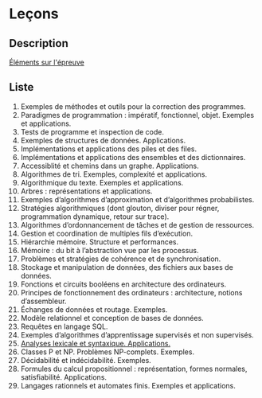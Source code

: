 # Leçons

## Description

[Éléments sur l'épreuve](https://agreg-info.org/files/2021/12/descriptionLecon.pdf)

## Liste

1. Exemples de méthodes et outils pour la correction des programmes.
2. Paradigmes de programmation : impératif, fonctionnel, objet. Exemples et applications.
3. Tests de programme et inspection de code.
4. Exemples de structures de données. Applications.
5. Implémentations et applications des piles et des files.
6. Implémentations et applications des ensembles et des dictionnaires.
7. Accessiblité et chemins dans un graphe. Applications.
8. Algorithmes de tri. Exemples, complexité et applications.
9. Algorithmique du texte. Exemples et applications.
10. Arbres : représentations et applications.
11. Exemples d’algorithmes d’approximation et d’algorithmes probabilistes.
12. Stratégies algorithmiques (dont glouton, diviser pour régner, programmation dynamique,
retour sur trace).
13. Algorithmes d’ordonnancement de tâches et de gestion de ressources.
14. Gestion et coordination de multiples fils d’exécution.
15. Hiérarchie mémoire. Structure et performances.
16. Mémoire : du bit à l’abstraction vue par les processus.
17. Problèmes et stratégies de cohérence et de synchronisation.
18. Stockage et manipulation de données, des fichiers aux bases de données.
19. Fonctions et circuits booléens en architecture des ordinateurs.
20. Principes de fonctionnement des ordinateurs : architecture, notions d’assembleur.
21. Échanges de données et routage. Exemples.
22. Modèle relationnel et conception de bases de données.
23. Requêtes en langage SQL.
24. Exemples d’algorithmes d’apprentissage supervisés et non supervisés.
25. [Analyses lexicale et syntaxique. Applications.](25-Compil)
26. Classes P et NP. Problèmes NP-complets. Exemples.
27. Décidabilité et indécidabilité. Exemples.
28. Formules du calcul propositionnel : représentation, formes normales, satisfiabilité. Applications.
29. Langages rationnels et automates finis. Exemples et applications.
